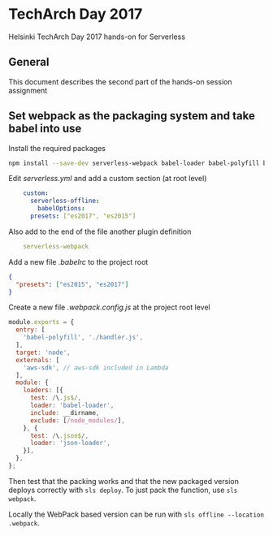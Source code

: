 # TechArch Day 2017

Helsinki TechArch Day 2017 hands-on for Serverless

## General

This document describes the second part of the hands-on session assignment

## Set webpack as the packaging system and take babel into use

Install the required packages

```bash
npm install --save-dev serverless-webpack babel-loader babel-polyfill babel-preset-es2015 babel-preset-es2017
```

Edit _serverless.yml_ and add a custom section (at root level)

```yml
	custom:
	  serverless-offline:
	    babelOptions:
      presets: ["es2017", "es2015"]
```

Also add to the end of the file another plugin definition
```yml
	serverless-webpack
```

Add a new file _.babelrc_ to the project root

```json
{
  "presets": ["es2015", "es2017"]
}
```

Create a new file _.webpack.config.js_ at the project root level

```javascript
module.exports = {
  entry: [
    'babel-polyfill', './handler.js',
  ],
  target: 'node',
  externals: [
    'aws-sdk', // aws-sdk included in Lambda
  ],
  module: {
    loaders: [{
      test: /\.js$/,
      loader: 'babel-loader',
      include: __dirname,
      exclude: [/node_modules/],
    }, {
      test: /\.json$/,
      loader: 'json-loader',
    }],
  },
};
```

Then test that the packing works and that the new packaged version deploys correctly with `sls deploy`. To just pack
the function, use `sls webpack`.

Locally the WebPack based version can be run with `sls offline --location .webpack`.
